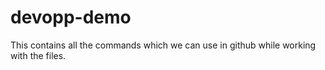 # devopp-demo
 This contains all the commands which we can use in github while working with the files.
